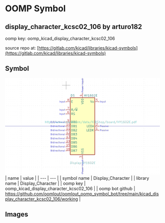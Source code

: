 # OOMP Symbol  
## display_character_kcsc02_106  by arturo182  
  
oomp key: oomp_kicad_display_character_kcsc02_106  
  
source repo at: [https://gitlab.com/kicad/libraries/kicad-symbols](https://gitlab.com/kicad/libraries/kicad-symbols)  
## Symbol  
  
[![working.png](working_600.png)](working.png)  
| name | value | 
| --- | --- | 
| symbol name | Display_Character | 
| library name | Display_Character | 
| oomp key | oomp_kicad_display_character_kcsc02_106 | 
| oomp bot github | https://github.com/oomlout/oomlout_oomp_symbol_bot/tree/main/kicad_display_character_kcsc02_106/working | 
## Images  
